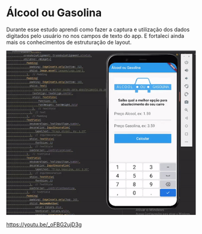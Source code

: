 # Álcool ou Gasolina

Durante esse estudo aprendi como fazer a captura e utilização dos dados digitados pelo usuário no
nos campos de texto do app. E fortaleci ainda mais os conhecimentos de estruturação de layout.

![](https://github.com/MelloWill36/alcool_gasolina_app/blob/main/Gif.gif)

https://youtu.be/_oFBG2ujD3g


